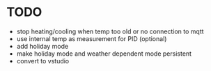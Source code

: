 # TODO
- stop heating/cooling when temp too old or no connection to mqtt
- use internal temp as measurement for PID (optional)
- add holiday mode
- make holiday mode and weather dependent mode persistent
- convert to vstudio
